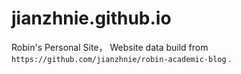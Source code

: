 # jianzhnie.github.io
Robin's Personal Site， Website data build from  `https://github.com/jianzhnie/robin-academic-blog` .
